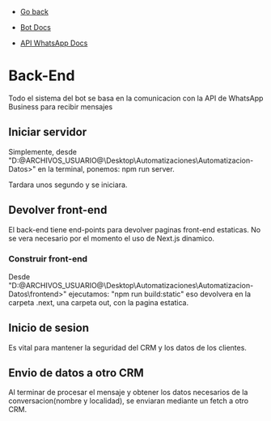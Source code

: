 - [Go back](../index.md)
 
- [Bot Docs](./bot.md)
- [API WhatsApp Docs](./api-whatsapp.md)

# Back-End

Todo el sistema del bot se basa en la comunicacion con la API de WhatsApp Business para recibir mensajes

## Iniciar servidor

Simplemente, desde "D:\@ARCHIVOS_USUARIO@\Desktop\Automatizaciones\Automatizacion-Datos>" en la terminal, ponemos: npm run server.

Tardara unos segundo y se iniciara.

## Devolver front-end

El back-end tiene end-points para devolver paginas front-end estaticas. No se vera necesario por el momento el uso de Next.js dinamico.

### Construir front-end

Desde "D:\@ARCHIVOS_USUARIO@\Desktop\Automatizaciones\Automatizacion-Datos\frontend>" ejecutamos: "npm run build:static" eso devolvera en la carpeta .next, una carpeta out, con la pagina estatica.

## Inicio de sesion 

Es vital para mantener la seguridad del CRM y los datos de los clientes.

## Envio de datos a otro CRM

Al terminar de procesar el mensaje y obtener los datos necesarios de la conversacion(nombre y localidad), se enviaran mediante un fetch a otro CRM. 
